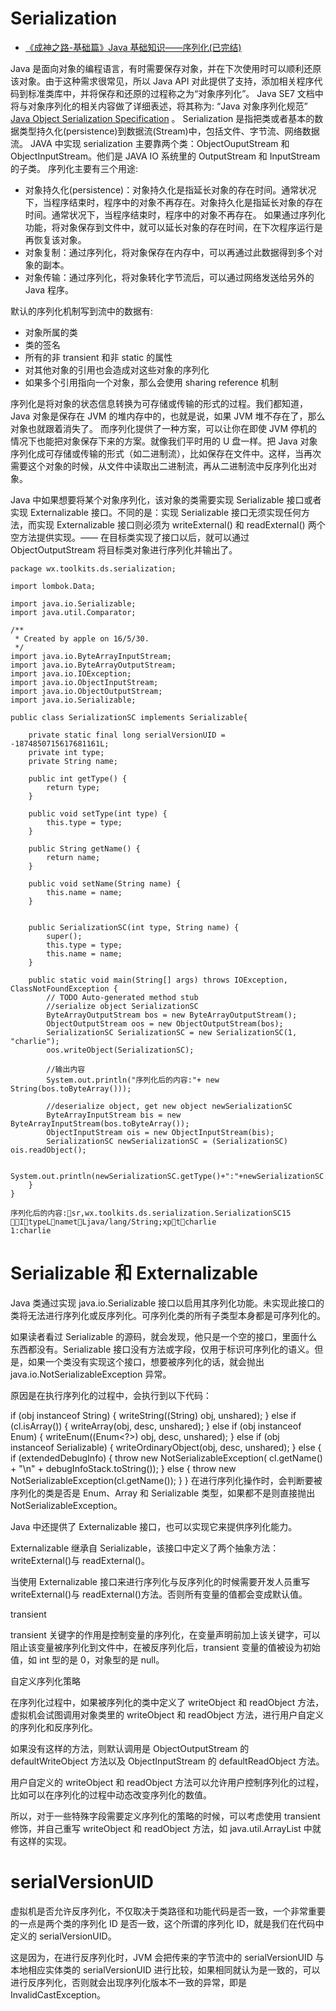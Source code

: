 # Serialization

- [《成神之路-基础篇》Java 基础知识——序列化(已完结)](http://www.hollischuang.com/archives/1158)

Java 是面向对象的编程语言，有时需要保存对象，并在下次使用时可以顺利还原该对象。由于这种需求很常见，所以 Java API 对此提供了支持，添加相关程序代码到标准类库中，并将保存和还原的过程称之为“对象序列化”。 Java SE7 文档中将与对象序列化的相关内容做了详细表述，将其称为: “Java 对象序列化规范” [Java Object Serialization Specification](http://docs.oracle.com/javase/7/docs/platform/serialization/spec/serialTOC.html) 。
Serialization 是指把类或者基本的数据类型持久化(persistence)到数据流(Stream)中，包括文件、字节流、网络数据流。 JAVA 中实现 serialization 主要靠两个类：ObjectOuputStream 和 ObjectInputStream。他们是 JAVA IO 系统里的 OutputStream 和 InputStream 的子类。
序列化主要有三个用途:

- 对象持久化(persistence)：对象持久化是指延长对象的存在时间。通常状况下，当程序结束时，程序中的对象不再存在。对象持久化是指延长对象的存在时间。通常状况下，当程序结束时，程序中的对象不再存在。 如果通过序列化功能，将对象保存到文件中，就可以延长对象的存在时间，在下次程序运行是再恢复该对象。
- 对象复制：通过序列化，将对象保存在内存中，可以再通过此数据得到多个对象的副本。
- 对象传输：通过序列化，将对象转化字节流后，可以通过网络发送给另外的 Java 程序。

默认的序列化机制写到流中的数据有:

- 对象所属的类
- 类的签名
- 所有的非 transient 和非 static 的属性
- 对其他对象的引用也会造成对这些对象的序列化
- 如果多个引用指向一个对象，那么会使用 sharing reference 机制

序列化是将对象的状态信息转换为可存储或传输的形式的过程。我们都知道，Java 对象是保存在 JVM 的堆内存中的，也就是说，如果 JVM 堆不存在了，那么对象也就跟着消失了。
而序列化提供了一种方案，可以让你在即使 JVM 停机的情况下也能把对象保存下来的方案。就像我们平时用的 U 盘一样。把 Java 对象序列化成可存储或传输的形式（如二进制流），比如保存在文件中。这样，当再次需要这个对象的时候，从文件中读取出二进制流，再从二进制流中反序列化出对象。

Java 中如果想要将某个对象序列化，该对象的类需要实现 Serializable 接口或者实现 Externalizable 接口。不同的是：实现 Serializable 接口无须实现任何方法，而实现 Externalizable 接口则必须为 writeExternal() 和 readExternal() 两个空方法提供实现。—— 在目标类实现了接口以后，就可以通过 ObjectOutputStream 将目标类对象进行序列化并输出了。

```
package wx.toolkits.ds.serialization;

import lombok.Data;

import java.io.Serializable;
import java.util.Comparator;

/**
 * Created by apple on 16/5/30.
 */
import java.io.ByteArrayInputStream;
import java.io.ByteArrayOutputStream;
import java.io.IOException;
import java.io.ObjectInputStream;
import java.io.ObjectOutputStream;
import java.io.Serializable;

public class SerializationSC implements Serializable{

    private static final long serialVersionUID = -1874850715617681161L;
    private int type;
    private String name;

    public int getType() {
        return type;
    }

    public void setType(int type) {
        this.type = type;
    }

    public String getName() {
        return name;
    }

    public void setName(String name) {
        this.name = name;
    }


    public SerializationSC(int type, String name) {
        super();
        this.type = type;
        this.name = name;
    }

    public static void main(String[] args) throws IOException, ClassNotFoundException {
        // TODO Auto-generated method stub
        //serialize object SerializationSC
        ByteArrayOutputStream bos = new ByteArrayOutputStream();
        ObjectOutputStream oos = new ObjectOutputStream(bos);
        SerializationSC SerializationSC = new SerializationSC(1, "charlie");
        oos.writeObject(SerializationSC);

        //输出内容
        System.out.println("序列化后的内容:"+ new String(bos.toByteArray()));

        //deserialize object, get new object newSerializationSC
        ByteArrayInputStream bis = new ByteArrayInputStream(bos.toByteArray());
        ObjectInputStream ois = new ObjectInputStream(bis);
        SerializationSC newSerializationSC = (SerializationSC) ois.readObject();

        System.out.println(newSerializationSC.getType()+":"+newSerializationSC.getName());
    }
}

```

```
序列化后的内容:sr,wx.toolkits.ds.serialization.SerializationSC15 ItypeLnametLjava/lang/String;xptcharlie
1:charlie
```

# Serializable 和 Externalizable

Java 类通过实现 java.io.Serializable 接口以启用其序列化功能。未实现此接口的类将无法进行序列化或反序列化。可序列化类的所有子类型本身都是可序列化的。

如果读者看过 Serializable 的源码，就会发现，他只是一个空的接口，里面什么东西都没有。Serializable 接口没有方法或字段，仅用于标识可序列化的语义。但是，如果一个类没有实现这个接口，想要被序列化的话，就会抛出 java.io.NotSerializableException 异常。

原因是在执行序列化的过程中，会执行到以下代码：

if (obj instanceof String) {
writeString((String) obj, unshared);
} else if (cl.isArray()) {
writeArray(obj, desc, unshared);
} else if (obj instanceof Enum) {
writeEnum((Enum<?>) obj, desc, unshared);
} else if (obj instanceof Serializable) {
writeOrdinaryObject(obj, desc, unshared);
} else {
if (extendedDebugInfo) {
throw new NotSerializableException(
cl.getName() + "\n" + debugInfoStack.toString());
} else {
throw new NotSerializableException(cl.getName());
}
}
在进行序列化操作时，会判断要被序列化的类是否是 Enum、Array 和 Serializable 类型，如果都不是则直接抛出 NotSerializableException。

Java 中还提供了 Externalizable 接口，也可以实现它来提供序列化能力。

Externalizable 继承自 Serializable，该接口中定义了两个抽象方法：writeExternal()与 readExternal()。

当使用 Externalizable 接口来进行序列化与反序列化的时候需要开发人员重写 writeExternal()与 readExternal()方法。否则所有变量的值都会变成默认值。

transient

transient 关键字的作用是控制变量的序列化，在变量声明前加上该关键字，可以阻止该变量被序列化到文件中，在被反序列化后，transient 变量的值被设为初始值，如 int 型的是 0，对象型的是 null。

自定义序列化策略

在序列化过程中，如果被序列化的类中定义了 writeObject 和 readObject 方法，虚拟机会试图调用对象类里的 writeObject 和 readObject 方法，进行用户自定义的序列化和反序列化。

如果没有这样的方法，则默认调用是 ObjectOutputStream 的 defaultWriteObject 方法以及 ObjectInputStream 的 defaultReadObject 方法。

用户自定义的 writeObject 和 readObject 方法可以允许用户控制序列化的过程，比如可以在序列化的过程中动态改变序列化的数值。

所以，对于一些特殊字段需要定义序列化的策略的时候，可以考虑使用 transient 修饰，并自己重写 writeObject 和 readObject 方法，如 java.util.ArrayList 中就有这样的实现。

# serialVersionUID

虚拟机是否允许反序列化，不仅取决于类路径和功能代码是否一致，一个非常重要的一点是两个类的序列化 ID 是否一致，这个所谓的序列化 ID，就是我们在代码中定义的 serialVersionUID。

这是因为，在进行反序列化时，JVM 会把传来的字节流中的 serialVersionUID 与本地相应实体类的 serialVersionUID 进行比较，如果相同就认为是一致的，可以进行反序列化，否则就会出现序列化版本不一致的异常，即是 InvalidCastException。

